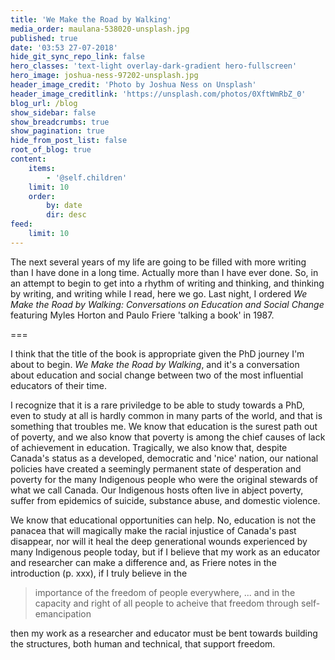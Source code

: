 ```yaml
---
title: 'We Make the Road by Walking'
media_order: maulana-538020-unsplash.jpg
published: true
date: '03:53 27-07-2018'
hide_git_sync_repo_link: false
hero_classes: 'text-light overlay-dark-gradient hero-fullscreen'
hero_image: joshua-ness-97202-unsplash.jpg
header_image_credit: 'Photo by Joshua Ness on Unsplash'
header_image_creditlink: 'https://unsplash.com/photos/0XftWmRbZ_0'
blog_url: /blog
show_sidebar: false
show_breadcrumbs: true
show_pagination: true
hide_from_post_list: false
root_of_blog: true
content:
    items:
        - '@self.children'
    limit: 10
    order:
        by: date
        dir: desc
feed:
    limit: 10
---
```


The next several years of my life are going to be filled with more writing than I have done in a long time. Actually more than I have ever done. So, in an attempt to begin to get into a rhythm of writing and thinking, and thinking by writing, and writing while I read, here we go. Last night, I ordered *We Make the Road by Walking: Conversations on Education and Social Change* featuring Myles Horton and Paulo Friere 'talking a book' in 1987.

===

I think that the title of the book is appropriate given the PhD journey I'm about to begin. *We Make the Road by Walking*, and it's a conversation about education and social change between two of the most influential educators of their time.

I recognize that it is a rare priviledge to be able to study towards a PhD, even to study at all is hardly common in many parts of the world, and that is something that troubles me. We know that education is the surest path out of poverty, and we also know that poverty is among the chief causes of lack of achievement in education. Tragically, we also know that, despite Canada's status as a developed, democratic and 'nice' nation, our national policies have created a seemingly permanent state of desperation and poverty for the many Indigenous people who were the original stewards of what we call Canada. Our Indigenous hosts often live in abject poverty, suffer from epidemics of suicide, substance abuse, and domestic violence.

We know that educational opportunities can help. No, education is not the panacea that will magically make the racial injustice of Canada's past disappear, nor will it heal the deep generational wounds experienced by many Indigenous people today, but if I believe that my work as an educator and researcher can make a difference and, as Friere notes in the introduction (p. xxx), if I truly believe in the
>importance of the freedom of people everywhere, ... and in the capacity and right of all people to acheive that freedom through self-emancipation

then my work as a researcher and educator must be bent towards building the structures, both human and technical, that support freedom.
